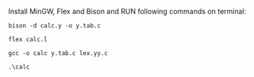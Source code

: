 Install MinGW, Flex and Bison and RUN following commands on terminal:
```
bison -d calc.y -o y.tab.c
```
```
flex calc.l
```
``` 
gcc -o calc y.tab.c lex.yy.c
```
```
.\calc
```

